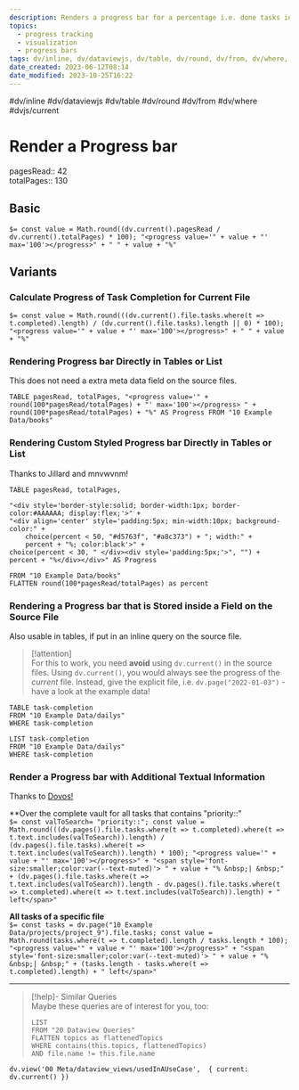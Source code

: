 ```yaml
---
description: Renders a progress bar for a percentage i.e. done tasks in file
topics:
  - progress tracking
  - visualization
  - progress bars
tags: dv/inline, dv/dataviewjs, dv/table, dv/round, dv/from, dv/where, dvjs/current
date_created: 2023-06-12T08:14
date_modified: 2023-10-25T16:22
---
```


#dv/inline #dv/dataviewjs #dv/table #dv/round #dv/from #dv/where #dvjs/current

# Render a Progress bar

pagesRead:: 42  
totalPages:: 130

## Basic

`$= const value = Math.round((dv.current().pagesRead / dv.current().totalPages) * 100); "<progress value='" + value + "' max='100'></progress>" + " " + value + "%"`

## Variants

### Calculate Progress of Task Completion for Current File

```
$= const value = Math.round(((dv.current().file.tasks.where(t => t.completed).length) / (dv.current().file.tasks).length || 0) * 100); "<progress value='" + value + "' max='100'></progress>" + " " + value + "%"
```

### Rendering Progress bar Directly in Tables or List

This does not need a extra meta data field on the source files.

```dataview
TABLE pagesRead, totalPages, "<progress value='" + round(100*pagesRead/totalPages) + "' max='100'></progress> " + round(100*pagesRead/totalPages) + "%" AS Progress FROM "10 Example Data/books"
```

### Rendering Custom Styled Progress bar Directly in Tables or List

Thanks to Jillard and mnvwvnm!

```dataview
TABLE pagesRead, totalPages, 

"<div style='border-style:solid; border-width:1px; border-color:#AAAAAA; display:flex;'>" + 
"<div align='center' style='padding:5px; min-width:10px; background-color:" +
	choice(percent < 50, "#d5763f", "#a8c373") + "; width:" +
	percent + "%; color:black'>" + 
choice(percent < 30, " </div><div style='padding:5px;'>", "") +
percent + "%</div></div>" AS Progress

FROM "10 Example Data/books"
FLATTEN round(100*pagesRead/totalPages) as percent
```

### Rendering a Progress bar that is Stored inside a Field on the Source File

Also usable in tables, if put in an inline query on the source file.

> [!attention]  
> For this to work, you need **avoid** using `dv.current()` in the source files. Using `dv.current()`, you would always see the progress of the *current* file. Instead, give the explicit file, i.e. `dv.page("2022-01-03")` - have a look at the example data!

```dataview
TABLE task-completion
FROM "10 Example Data/dailys"
WHERE task-completion
```

```dataview
LIST task-completion
FROM "10 Example Data/dailys"
WHERE task-completion
```

### Render a Progress bar with Additional Textual Information

Thanks to [Dovos!](https://discord.com/channels/686053708261228577/1014259487445622855/1018118073615650877)

**Over the complete vault for all tasks that contains "priority::"  
`$= const valToSearch= "priority::"; const value = Math.round(((dv.pages().file.tasks.where(t => t.completed).where(t => t.text.includes(valToSearch)).length) / (dv.pages().file.tasks).where(t => t.text.includes(valToSearch)).length) * 100); "<progress value='" + value + "' max='100'></progress>" + "<span style='font-size:smaller;color:var(--text-muted)'> " + value + "% &nbsp;| &nbsp;" + (dv.pages().file.tasks.where(t => t.text.includes(valToSearch)).length - dv.pages().file.tasks.where(t => t.completed).where(t => t.text.includes(valToSearch)).length) + " left</span>"`

**All tasks of a specific file**  
`$= const tasks = dv.page("10 Example Data/projects/project_9").file.tasks; const value = Math.round(tasks.where(t => t.completed).length / tasks.length * 100); "<progress value='" + value + "' max='100'></progress>" + "<span style='font-size:smaller;color:var(--text-muted)'> " + value + "% &nbsp;| &nbsp;" + (tasks.length - tasks.where(t => t.completed).length) + " left</span>"`

---

<!-- === end of query page ===  -->

> [!help]- Similar Queries  
> Maybe these queries are of interest for you, too:
> 
> ```dataview
> LIST
> FROM "20 Dataview Queries"
> FLATTEN topics as flattenedTopics
> WHERE contains(this.topics, flattenedTopics)
> AND file.name != this.file.name
> ```

```dataviewjs
dv.view('00 Meta/dataview_views/usedInAUseCase',  { current: dv.current() })
```
